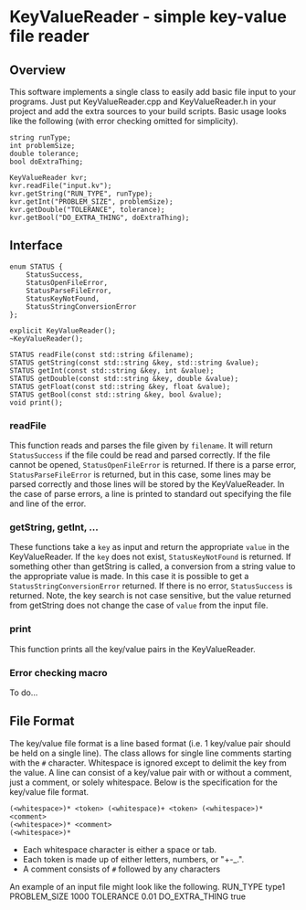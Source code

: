 # KeyValueReader - simple key-value file reader

## Overview 
This software implements a single class to easily add basic file input to your programs.
Just put KeyValueReader.cpp and KeyValueReader.h in your project and add the extra sources to your build scripts.
Basic usage looks like the following (with error checking omitted for simplicity).

    string runType;
    int problemSize;
    double tolerance;
    bool doExtraThing;

    KeyValueReader kvr;
    kvr.readFile("input.kv");
    kvr.getString("RUN_TYPE", runType);
    kvr.getInt("PROBLEM_SIZE", problemSize);
    kvr.getDouble("TOLERANCE", tolerance);
    kvr.getBool("DO_EXTRA_THING", doExtraThing);

## Interface
    enum STATUS {
        StatusSuccess,
        StatusOpenFileError,
        StatusParseFileError,
        StatusKeyNotFound,
        StatusStringConversionError
    };
    
    explicit KeyValueReader();
    ~KeyValueReader();
    
    STATUS readFile(const std::string &filename);
    STATUS getString(const std::string &key, std::string &value);
    STATUS getInt(const std::string &key, int &value);
    STATUS getDouble(const std::string &key, double &value);
    STATUS getFloat(const std::string &key, float &value);
    STATUS getBool(const std::string &key, bool &value);
    void print();


### readFile
This function reads and parses the file given by `filename`.
It will return `StatusSuccess` if the file could be read and parsed correctly.
If the file cannot be opened, `StatusOpenFileError` is returned.
If there is a parse error, `StatusParseFileError` is returned, but in this case, some lines may be parsed correctly and those lines will be stored by the KeyValueReader.
In the case of parse errors, a line is printed to standard out specifying the file and line of the error.

### getString, getInt, ...
These functions take a `key` as input and return the appropriate `value` in the KeyValueReader.
If the `key` does not exist, `StatusKeyNotFound` is returned.
If something other than getString is called, a conversion from a string value to the appropriate value is made.
In this case it is possible to get a `StatusStringConversionError` returned.
If there is no error, `StatusSuccess` is returned.
Note, the key search is not case sensitive, but the value returned from getString does not change the case of `value` from the input file.

### print
This function prints all the key/value pairs in the KeyValueReader.

### Error checking macro
To do...


## File Format
The key/value file format is a line based format (i.e. 1 key/value pair should be held on a single line).
The class allows for single line comments starting with the `#` character.
Whitespace is ignored except to delimit the key from the value.
A line can consist of a key/value pair with or without a comment, just a comment, or solely whitespace.
Below is the specification for the key/value file format.

    (<whitespace>)* <token> (<whitespace)+ <token> (<whitespace>)* <comment>
    (<whitespace>)* <comment>
    (<whitespace>)*

* Each whitespace character is either a space or tab.
* Each token is made up of either letters, numbers, or "+-_.".
* A comment consists of `#` followed by any characters

An example of an input file might look like the following.
    RUN_TYPE type1
    PROBLEM_SIZE 1000
    TOLERANCE 0.01
    DO_EXTRA_THING true





